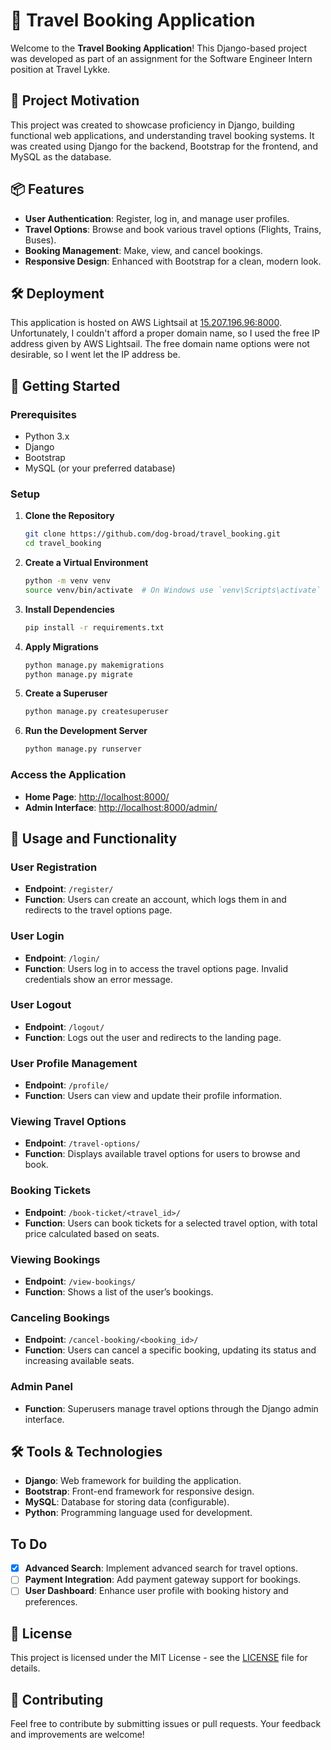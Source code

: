 # 🧳 Travel Booking Application

Welcome to the **Travel Booking Application**! This Django-based project was developed as part of an assignment for the Software Engineer Intern position at Travel Lykke.

## 🌟 Project Motivation

This project was created to showcase proficiency in Django, building functional web applications, and understanding travel booking systems. It was created using Django for the backend, Bootstrap for the frontend, and MySQL as the database.

## 📦 Features

- **User Authentication**: Register, log in, and manage user profiles.
- **Travel Options**: Browse and book various travel options (Flights, Trains, Buses).
- **Booking Management**: Make, view, and cancel bookings.
- **Responsive Design**: Enhanced with Bootstrap for a clean, modern look.

## 🛠️ Deployment

This application is hosted on AWS Lightsail at [15.207.196.96:8000](http://15.207.196.96:8000). Unfortunately, I couldn't afford a proper domain name, so I used the free IP address given by AWS Lightsail. The free domain name options were not desirable, so I went let the IP address be.

## 🚀 Getting Started

### Prerequisites

- Python 3.x
- Django
- Bootstrap
- MySQL (or your preferred database)

### Setup

1. **Clone the Repository**

   ```bash
   git clone https://github.com/dog-broad/travel_booking.git
   cd travel_booking
   ```

2. **Create a Virtual Environment**

   ```bash
   python -m venv venv
   source venv/bin/activate  # On Windows use `venv\Scripts\activate`
   ```

3. **Install Dependencies**

   ```bash
   pip install -r requirements.txt
   ```

4. **Apply Migrations**

   ```bash
   python manage.py makemigrations
   python manage.py migrate
   ```

5. **Create a Superuser**

   ```bash
   python manage.py createsuperuser
   ```

6. **Run the Development Server**

   ```bash
   python manage.py runserver
   ```

### Access the Application

- **Home Page**: [http://localhost:8000/](http://localhost:8000/)
- **Admin Interface**: [http://localhost:8000/admin/](http://localhost:8000/admin/)

## 📄 Usage and Functionality

### User Registration

- **Endpoint**: `/register/`
- **Function**: Users can create an account, which logs them in and redirects to the travel options page.

### User Login

- **Endpoint**: `/login/`
- **Function**: Users log in to access the travel options page. Invalid credentials show an error message.

### User Logout

- **Endpoint**: `/logout/`
- **Function**: Logs out the user and redirects to the landing page.

### User Profile Management

- **Endpoint**: `/profile/`
- **Function**: Users can view and update their profile information.

### Viewing Travel Options

- **Endpoint**: `/travel-options/`
- **Function**: Displays available travel options for users to browse and book.

### Booking Tickets

- **Endpoint**: `/book-ticket/<travel_id>/`
- **Function**: Users can book tickets for a selected travel option, with total price calculated based on seats.

### Viewing Bookings

- **Endpoint**: `/view-bookings/`
- **Function**: Shows a list of the user’s bookings.

### Canceling Bookings

- **Endpoint**: `/cancel-booking/<booking_id>/`
- **Function**: Users can cancel a specific booking, updating its status and increasing available seats.

### Admin Panel

- **Function**: Superusers manage travel options through the Django admin interface.

## 🛠️ Tools & Technologies

- **Django**: Web framework for building the application.
- **Bootstrap**: Front-end framework for responsive design.
- **MySQL**: Database for storing data (configurable).
- **Python**: Programming language used for development.

## To Do

- [x] **Advanced Search**: Implement advanced search for travel options.
- [ ] **Payment Integration**: Add payment gateway support for bookings.
- [ ] **User Dashboard**: Enhance user profile with booking history and preferences.

## 📝 License

This project is licensed under the MIT License - see the [LICENSE](LICENSE) file for details.

## 🤝 Contributing

Feel free to contribute by submitting issues or pull requests. Your feedback and improvements are welcome!

